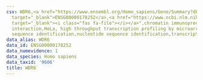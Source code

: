 ```yaml
---
csv: WDR6,<a href="https://www.ensembl.org/Homo_sapiens/Gene/Summary?db=core;g=ENSG00000178252"
  target="_blank">ENSG00000178252</a>,<a href="https://www.ncbi.nlm.nih.gov/pubmed/17216044"
  target="_blank"><i class="fas fa-file"></i></a>",chromatin immunoprecipitation assay,direct
  interaction,HeLa, high throughput transcription profiling by microarray,nucleotide
  sequence identification,nucleotide sequence identification,transcriptional regulation,
data_alias: WDR6
data_id: ENSG00000178252
data_numevidence: 1
data_species: Homo sapiens
data_taxid: '9606'
title: WDR6
---
```

